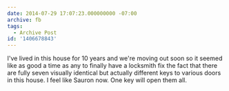 ```yaml
---
date: 2014-07-29 17:07:23.000000000 -07:00
archive: fb
tags: 
  - Archive Post
id: '1406678843'
---
```


I've lived in this house for 10 years and we're moving out soon so it seemed like as good a time as any to finally have a locksmith fix the fact that there are fully seven visually identical but actually different keys to various doors in this house. I feel like Sauron now. One key will open them all.
